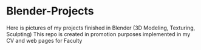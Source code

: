 # Blender-Projects
Here is pictures of my projects finished in Blender (3D Modeling, Texturing, Sculpting)
This repo is created in promotion purposes implemented in my CV and web pages for Faculty

